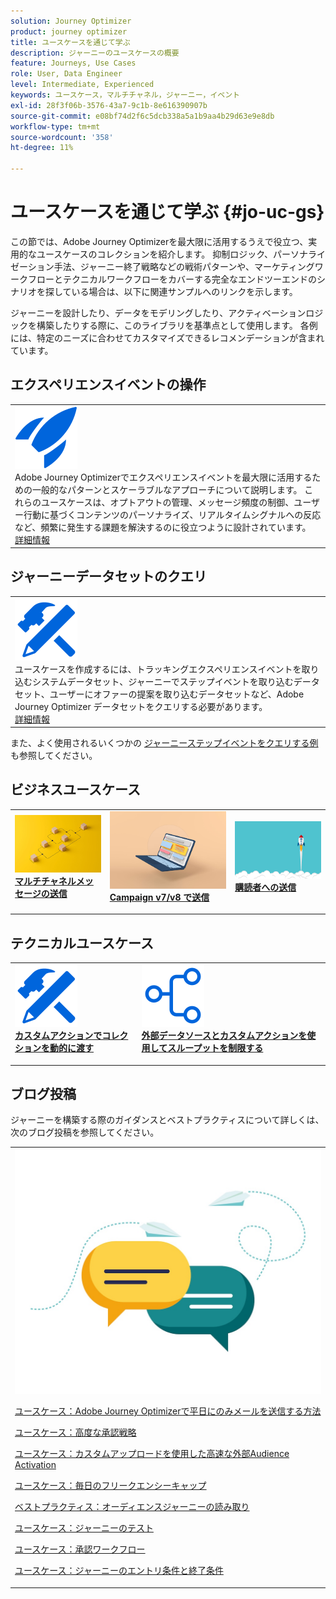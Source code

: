 ```yaml
---
solution: Journey Optimizer
product: journey optimizer
title: ユースケースを通じて学ぶ
description: ジャーニーのユースケースの概要
feature: Journeys, Use Cases
role: User, Data Engineer
level: Intermediate, Experienced
keywords: ユースケース，マルチチャネル，ジャーニー，イベント
exl-id: 28f3f06b-3576-43a7-9c1b-8e616390907b
source-git-commit: e08bf74d2f6c5dcb338a5a1b9aa4b29d63e9e8db
workflow-type: tm+mt
source-wordcount: '358'
ht-degree: 11%

---
```


# ユースケースを通じて学ぶ {#jo-uc-gs}

この節では、Adobe Journey Optimizerを最大限に活用するうえで役立つ、実用的なユースケースのコレクションを紹介します。 抑制ロジック、パーソナライゼーション手法、ジャーニー終了戦略などの戦術パターンや、マーケティングワークフローとテクニカルワークフローをカバーする完全なエンドツーエンドのシナリオを探している場合は、以下に関連サンプルへのリンクを示します。

ジャーニーを設計したり、データをモデリングしたり、アクティベーションロジックを構築したりする際に、このライブラリを基準点として使用します。 各例には、特定のニーズに合わせてカスタマイズできるレコメンデーションが含まれています。


## エクスペリエンスイベントの操作

<table style="table-layout:fixed">
<tr style="border: 0;">
  <td>
    <div>
    <a href="exp-event-lookup.md">
    <img alt="エクスペリエンスイベントの参照のベストプラクティス" src="../assets/do-not-localize/icon-quick-start.svg" /></a> 
    <br>Adobe Journey Optimizerでエクスペリエンスイベントを最大限に活用するための一般的なパターンとスケーラブルなアプローチについて説明します。 これらのユースケースは、オプトアウトの管理、メッセージ頻度の制御、ユーザー行動に基づくコンテンツのパーソナライズ、リアルタイムシグナルへの反応など、頻繁に発生する課題を解決するのに役立つように設計されています。
    </div>
      <div>
     <a href="exp-event-lookup.md">詳細情報</a></div>
    </div>
  </td>
</tr>
</table>


## ジャーニーデータセットのクエリ

<table style="table-layout:fixed">
<tr style="border: 0;">
  <td>
    <div>
    <a href="../data/datasets-query-examples.md">
    <img alt="クエリのサンプル" src="../assets/do-not-localize/icon-configure.svg"/></a> 
    <br> ユースケースを作成するには、トラッキングエクスペリエンスイベントを取り込むシステムデータセット、ジャーニーでステップイベントを取り込むデータセット、ユーザーにオファーの提案を取り込むデータセットなど、Adobe Journey Optimizer データセットをクエリする必要があります。
    </div>
      <div>
     <a href="../data/datasets-query-examples.md">詳細情報</a></div>
    </div>
  </td>
</tr>
</table>

また、よく使用されるいくつかの [ジャーニーステップイベントをクエリする例 ](../reports/query-examples.md) も参照してください。


## ビジネスユースケース

<table style="table-layout:fixed"><tr style="border: 0;">
<td>
<a href="../building-journeys/journeys-uc.md">
<img alt="マルチチャネルメッセージの送信" src="../assets/do-not-localize/start-journey.jpeg">
</a>
<div>
<a href="../building-journeys/journeys-uc.md"><strong> マルチチャネルメッセージの送信 </strong></a>
</div>
<p>
</td>
<td>
<a href="ajo-ac.md">
<img alt="Campaign を使用したメッセージの送信" src="../assets/do-not-localize/start-interface.jpeg">
</a>
<div><a href="ajo-ac.md"><strong>Campaign v7/v8 で送信 </strong>
</div>
<p>
</td>
<td>
<a href="message-to-subscribers-uc.md">
<img alt="サブスクライバーへのメッセージの送信" src="../assets/do-not-localize/start-quick.png">
</a>
<div>
<a href="message-to-subscribers-uc.md"><strong> 購読者への送信 </strong></a>
</div>
<p></td>
</tr></table>

## テクニカルユースケース

<table style="table-layout:fixed"><tr style="border: 0;">
<td>
<a href="collections.md">
<img alt="カスタムアクションを使用したコレクションの動的な受け渡し" src="../assets/do-not-localize/icon-configure.svg">
</a>
<div>
<a href="collections.md"><strong> カスタムアクションでコレクションを動的に渡す </strong></a>
</div>
<p>
</td>
<td>
<a href="limit-throughput.md">
<img alt="外部データソースとカスタムアクションを使用してスループットを制限する" src="../assets/do-not-localize/icon-first-journey.svg">
</a>
<div><a href="limit-throughput.md"><strong> 外部データソースとカスタムアクションを使用してスループットを制限する </strong></a>
</div>
<p>
</td>
</tr></table>

## ブログ投稿

ジャーニーを構築する際のガイダンスとベストプラクティスについて詳しくは、次のブログ投稿を参照してください。

<table style="table-layout:fixed"><tr style="border: 0;">
<td>
<img alt="ブログ投稿" src="../assets/do-not-localize/community.jpeg">
<div>
<p><a href="https://experienceleaguecommunities.adobe.com/t5/journey-optimizer-blogs/how-to-send-emails-only-on-weekdays-in-adobe-journey-optimizer/ba-p/760400" target="_blank">ユースケース：Adobe Journey Optimizerで平日にのみメールを送信する方法</a></p>
<p><a href="https://experienceleaguecommunities.adobe.com/t5/journey-optimizer-blogs/advanced-approval-strategies-in-adobe-journey-optimizer/ba-p/761396" target="_blank">ユースケース：高度な承認戦略</a></p>
<p><a href="https://experienceleaguecommunities.adobe.com/t5/journey-optimizer-blogs/fast-external-audience-activation-with-custom-upload/ba-p/761658" target="_blank">ユースケース：カスタムアップロードを使用した高速な外部Audience Activation</a></p>
<p><a href="https://experienceleaguecommunities.adobe.com/t5/journey-optimizer-blogs/elevate-customer-experience-with-daily-frequency-capping-in-ajo/ba-p/761510" target="_blank">ユースケース：毎日のフリークエンシーキャップ</a></p>
<p><a href="https://experienceleaguecommunities.adobe.com/t5/journey-optimizer-blogs/mastering-read-audience-journeys-in-adobe-journey-optimizer-a/ba-p/761445" target="_blank">ベストプラクティス：オーディエンスジャーニーの読み取り</a></p>
<p><a href="https://experienceleaguecommunities.adobe.com/t5/journey-optimizer-blogs/from-plan-to-perfection-how-to-test-your-ajo-journeys-for-10/ba-p/761270" target="_blank">ユースケース：ジャーニーのテスト</a></p>
<p><a href="https://experienceleaguecommunities.adobe.com/t5/journey-optimizer-blogs/deliver-with-confidence-approval-workflows-across-adobe-journey/ba-p/760900" target="_blank">ユースケース：承認ワークフロー</a></p>
<p><a href="https://experienceleaguecommunities.adobe.com/t5/journey-optimizer-blogs/mastering-journey-entry-and-exit-criteria-in-adobe-journey/ba-p/760958" target="_blank">ユースケース：ジャーニーのエントリ条件と終了条件</a></p>
</div>
<p>
</td>
</tr></table>
